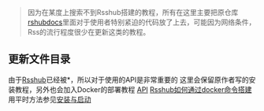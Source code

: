 >因为在某度上搜索不到Rsshub搭建的教程，所有在这里主要把原仓库<a href="https://github.com/JimmyRice/rsshubdocs">rshubdocs</a>里面对于使用者特别紧迫的代码放了上去，可能因为网络条件，Rss的流行程度很少在更新这类的教程。
## 更新文件目录
由于<a href="rsshub.app">Rsshub</a>已经被*，所以对于使用的API是非常重要的
这里会保留原作者写的安装教程，另外也会加入Docker的部署教程
<a href="https://github.com/handsomego/rsshubdocs/tree/master/docs/content/api">API</a>
<a href="https://blog.csdn.net/qq_39274066/article/details/114703111">Rsshub如何通过docker命令搭建</a>
用平时方法参见<a href="https://github.com/handsomego/rsshubdocs/tree/master/docs/content/install">安装与启动</a>
